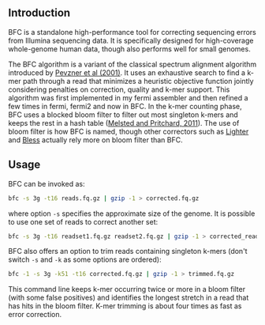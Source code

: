 ## Introduction

BFC is a standalone high-performance tool for correcting sequencing errors from
Illumina sequencing data. It is specifically designed for high-coverage
whole-genome human data, though also performs well for small genomes.

The BFC algorithm is a variant of the classical spectrum alignment algorithm
introduced by [Pevzner et al (2001)][Euler]. It uses an exhaustive search to
find a k-mer path through a read that minimizes a heuristic objective function
jointly considering penalties on correction, quality and k-mer support. This
algorithm was first implemented in my fermi assembler and then refined a few
times in fermi, fermi2 and now in BFC. In the k-mer counting phase, BFC uses a
blocked bloom filter to filter out most singleton k-mers and keeps the rest in a
hash table ([Melsted and Pritchard, 2011][bfcounter]). The use of bloom filter
is how BFC is named, though other correctors such as [Lighter][lighter] and
[Bless][bless] actually rely more on bloom filter than BFC.

## Usage

BFC can be invoked as:
```sh
bfc -s 3g -t16 reads.fq.gz | gzip -1 > corrected.fq.gz
```
where option `-s` specifies the approximate size of the genome. It is possible
to use one set of reads to correct another set:
```sh
bfc -s 3g -t16 readset1.fq.gz readset2.fq.gz | gzip -1 > corrected_readset2.fq.gz
```
BFC also offers an option to trim reads containing singleton k-mers (don't switch
`-s` and `-k` as some options are ordered):
```sh
bfc -1 -s 3g -k51 -t16 corrected.fq.gz | gzip -1 > trimmed.fq.gz
```
This command line keeps k-mer occurring twice or more in a bloom filter (with
some false positives) and identifies the longest stretch in a read that has
hits in the bloom filter. K-mer trimming is about four times as fast as error
correction.

[Euler]: http://www.ncbi.nlm.nih.gov/pubmed/11504945
[bfcounter]: http://www.ncbi.nlm.nih.gov/pubmed/21831268
[lighter]: https://github.com/mourisl/Lighter
[bless]: https://sourceforge.net/p/bless-ec/wiki/Home/
